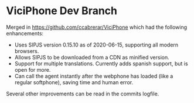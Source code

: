 # ViciPhone Dev Branch
Merged in https://github.com/ccabrerar/ViciPhone which had the following enhancements:

- Uses SIPJS version 0.15.10 as of 2020-06-15, supporting all modern browsers.
- Allows SIPJS to be downloaded from a CDN as minified version.
- Support for multiple translations. Currently adds spanish support, but is open for more.
- Can call the agent instantly after the webphone has loaded (like a regular softphone), saving time and human error.

Several other improvements can be read in the commits logfile.
